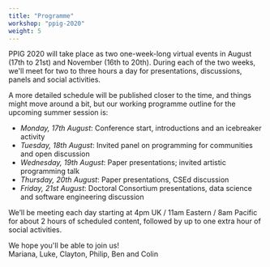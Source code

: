 ```yaml
---
title: "Programme"
workshop: "ppig-2020"
weight: 5
---
```


<style>
  li {
    text-align: left;
  }
</style>

PPIG 2020 will take place as two one-week-long virtual events in August (17th to 21st) and November (16th to 20th). During each of the two weeks, we'll meet for two to three hours a day for presentations, discussions, panels and social activities.

A more detailed schedule will be published closer to the time, and things might move around a bit, but our working programme outline for the upcoming summer session is:

- *Monday, 17th August*: Conference start, introductions and an icebreaker activity
- *Tuesday, 18th August*: Invited panel on programming for communities and open discussion
- *Wednesday, 19th August*: Paper presentations; invited artistic programming talk
- *Thursday, 20th August*: Paper presentations, CSEd discussion
- *Friday, 21st August*: Doctoral Consortium presentations, data science and software engineering discussion

We’ll be meeting each day starting at 4pm UK / 11am Eastern / 8am Pacific for about 2 hours of scheduled content, followed by up to one extra hour of social activities.

We hope you'll be able to join us! \
Mariana, Luke, Clayton, Philip, Ben and Colin
